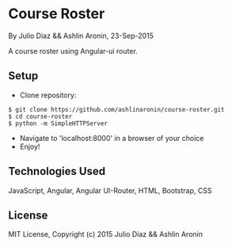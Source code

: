 Course Roster
==========

By Julio Diaz && Ashlin Aronin, 23-Sep-2015

A course roster using Angular-ui router.

Setup
----------
* Clone repository:
```console
$ git clone https://github.com/ashlinaronin/course-roster.git
$ cd course-roster
$ python -m SimpleHTTPServer
```
* Navigate to 'localhost:8000' in a browser of your choice
* Enjoy!

Technologies Used
----------
JavaScript, Angular, Angular UI-Router, HTML, Bootstrap, CSS

License
----------
MIT License, Copyright (c) 2015 Julio Diaz && Ashlin Aronin
